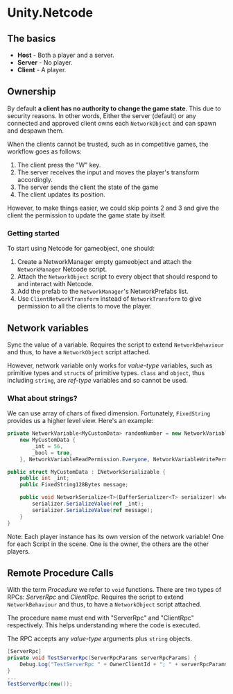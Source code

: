 ﻿# Unity.Netcode


## The basics
- **Host** - Both a player and a server.
- **Server** - No player.
- **Client** - A player.

## Ownership

By default **a client has no authority to change the game state**. 
This due to security reasons.
In other words, Either the server (default) or any connected and approved client owns each `NetworkObject` and can spawn and despawn them.

When the clients cannot be trusted, such as in competitive games, the workflow goes as
follows:

1. The client press the "W" key.
2. The server receives the input and moves the player's transform accordingly.
3. The server sends the client the state of the game
4. The client updates its position.

However, to make things easier, we could skip points 2 and 3 and give the client the permission to update the game state by itself.

### Getting started
To start using Netcode for gameobject, one should:
1. Create a NetworkManager empty gameobject and attach the `NetworkManager` Netcode script.
2. Attach the `NetworkObject` script to every object that should respond to and interact with Netcode.
3. Add the prefab to the `NetworkManager`'s NetworkPrefabs list.
4. Use `ClientNetworkTransform` instead of `NetworkTransform` to give permission to all the clients to move the player.

## Network variables

Sync the value of a variable. Requires the script to extend `NetworkBehaviour` and thus, to have a `NetworkObject` script attached.

However, network variable only works for *value-type* variables, such as primitive types and `struct`s of primitive types.
`class` and `object`, thus including `string`, are *ref-type* variables and so cannot be used.

### What about strings?

We can use array of chars of fixed dimension. Fortunately, `FixedString` provides us a higher level view. Here's an example:

```csharp
private NetworkVariable<MyCustomData> randomNumber = new NetworkVariable<MyCustomData>( 
    new MyCustomData { 
        _int = 56, 
        _bool = true, 
    }, NetworkVariableReadPermission.Everyone, NetworkVariableWritePermission.Owner);

public struct MyCustomData : INetworkSerializable {
    public int _int; 
    public FixedString128Bytes message; 

    public void NetworkSerialize<T>(BufferSerializer<T> serializer) where T : IReaderWriter { 
        serializer.SerializeValue(ref _int); 
        serializer.SerializeValue(ref message);
    }
}
```
Note: Each player instance has its own version of the network variable! One for each Script in the scene. One is the owner, the others are the other players.

## Remote Procedure Calls

With the term *Procedure* we refer to `void` functions.
There are two types of RPCs: *ServerRpc* and *ClientRpc*.
Requires the script to extend `NetworkBehaviour` and thus, to have a `NetworkObject` script attached.

The procedure name must end with "ServerRpc" and "ClientRpc" respectively.
This helps understanding where the code is executed.

The RPC accepts any *value-type* arguments plus `string` objects.

```csharp
[ServerRpc] 
private void TestServerRpc(ServerRpcParams serverRpcParams) { 
    Debug.Log("TestServerRpc " + OwnerClientId + "; " + serverRpcParams.Receive.SenderClientId);
}
...
TestServerRpc(new());
```